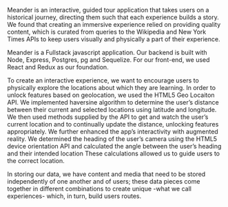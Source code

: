 Meander is an interactive, guided tour application that takes users on a historical journey, directing them such that each experience builds a story.  We found that creating an immersive experience relied on providing quality content, which is curated from queries to the Wikipedia and New York Times APIs to keep users visually and physically a part of their experience.  

Meander is a Fullstack javascript application.  Our backend is built with Node, Express, Postgres, pg and Sequelize. For our front-end, we used React and Redux as our foundation. 

To create an interactive experience, we want to encourage users to physically explore the locations about which they are learning.   In order to unlock features based on geolocation, we used the HTML5 Geo Locaiton API.  We implemented haversine algorithm to determine the user’s distance between their current and selected locations using latitude and longitude. We then used methods supplied by the API to get and watch the user’s current location and to continually update the distance, unlocking features appropriately.  We further enhanced the app’s interactivity with augmented reality.  We determined the heading of the user’s camera using the HTML5 device orientation API and calculated the angle between the user’s heading and their intended location These calculations allowed us to guide users to the correct location.
   
In storing our data, we have content and media that need to be stored independently of one another and of users; these data pieces come together in different combinations to create unique -what we call experiences- which, in turn, build users routes.

